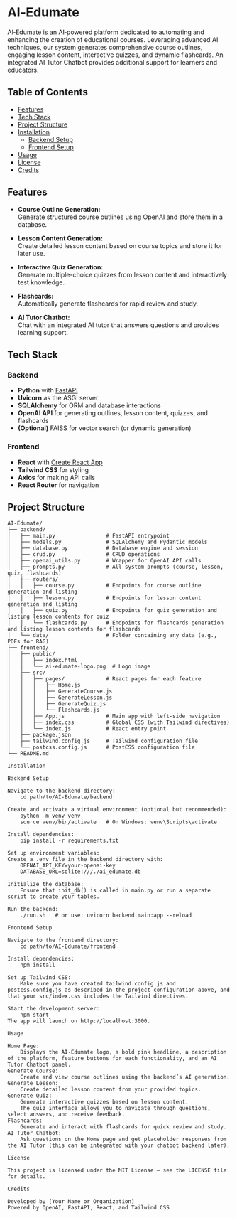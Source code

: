 # AI‑Edumate

AI‑Edumate is an AI‑powered platform dedicated to automating and enhancing the creation of educational courses. Leveraging advanced AI techniques, our system generates comprehensive course outlines, engaging lesson content, interactive quizzes, and dynamic flashcards. An integrated AI Tutor Chatbot provides additional support for learners and educators.

## Table of Contents

- [Features](#features)
- [Tech Stack](#tech-stack)
- [Project Structure](#project-structure)
- [Installation](#installation)
  - [Backend Setup](#backend-setup)
  - [Frontend Setup](#frontend-setup)
- [Usage](#usage)
- [License](#license)
- [Credits](#credits)

## Features

- **Course Outline Generation:**  
  Generate structured course outlines using OpenAI and store them in a database.
  
- **Lesson Content Generation:**  
  Create detailed lesson content based on course topics and store it for later use.
  
- **Interactive Quiz Generation:**  
  Generate multiple-choice quizzes from lesson content and interactively test knowledge.
  
- **Flashcards:**  
  Automatically generate flashcards for rapid review and study.
  
- **AI Tutor Chatbot:**  
  Chat with an integrated AI tutor that answers questions and provides learning support.

## Tech Stack

### Backend
- **Python** with [FastAPI](https://fastapi.tiangolo.com/)
- **Uvicorn** as the ASGI server
- **SQLAlchemy** for ORM and database interactions
- **OpenAI API** for generating outlines, lesson content, quizzes, and flashcards
- **(Optional)** FAISS for vector search (or dynamic generation)

### Frontend
- **React** with [Create React App](https://create-react-app.dev/)
- **Tailwind CSS** for styling
- **Axios** for making API calls
- **React Router** for navigation

## Project Structure

```plaintext
AI-Edumate/
├── backend/
│   ├── main.py                # FastAPI entrypoint
│   ├── models.py              # SQLAlchemy and Pydantic models
│   ├── database.py            # Database engine and session
│   ├── crud.py                # CRUD operations
│   ├── openai_utils.py        # Wrapper for OpenAI API calls
│   ├── prompts.py             # All system prompts (course, lesson, quiz, flashcards)
│   ├── routers/
│   │   ├── course.py          # Endpoints for course outline generation and listing
│   │   ├── lesson.py          # Endpoints for lesson content generation and listing
│   │   ├── quiz.py            # Endpoints for quiz generation and listing lesson contents for quiz
│   │   └── flashcards.py      # Endpoints for flashcards generation and listing lesson contents for flashcards
│   └── data/                  # Folder containing any data (e.g., PDFs for RAG)
├── frontend/
│   ├── public/
│   │   ├── index.html
│   │   └── ai-edumate-logo.png  # Logo image
│   ├── src/
│   │   ├── pages/             # React pages for each feature
│   │   │   ├── Home.js
│   │   │   ├── GenerateCourse.js
│   │   │   ├── GenerateLesson.js
│   │   │   ├── GenerateQuiz.js
│   │   │   └── Flashcards.js
│   │   ├── App.js             # Main app with left-side navigation
│   │   ├── index.css          # Global CSS (with Tailwind directives)
│   │   └── index.js           # React entry point
│   ├── package.json
│   ├── tailwind.config.js     # Tailwind configuration file
│   └── postcss.config.js      # PostCSS configuration file
└── README.md

Installation

Backend Setup

Navigate to the backend directory:
    cd path/to/AI-Edumate/backend

Create and activate a virtual environment (optional but recommended):
    python -m venv venv
    source venv/bin/activate   # On Windows: venv\Scripts\activate

Install dependencies:
    pip install -r requirements.txt

Set up environment variables:
Create a .env file in the backend directory with:
    OPENAI_API_KEY=your-openai-key
    DATABASE_URL=sqlite:///./ai_edumate.db

Initialize the database:
    Ensure that init_db() is called in main.py or run a separate script to create your tables.

Run the backend:
    ./run.sh   # or use: uvicorn backend.main:app --reload

Frontend Setup

Navigate to the frontend directory:
    cd path/to/AI-Edumate/frontend

Install dependencies:
    npm install

Set up Tailwind CSS:
    Make sure you have created tailwind.config.js and postcss.config.js as described in the project configuration above, and that your src/index.css includes the Tailwind directives.

Start the development server:
    npm start
The app will launch on http://localhost:3000.

Usage

Home Page:
    Displays the AI‑Edumate logo, a bold pink headline, a description of the platform, feature buttons for each functionality, and an AI Tutor Chatbot panel.
Generate Course:
    Create and view course outlines using the backend’s AI generation.
Generate Lesson:
    Create detailed lesson content from your provided topics.
Generate Quiz:
    Generate interactive quizzes based on lesson content.
    The quiz interface allows you to navigate through questions, select answers, and receive feedback.
Flashcards:
    Generate and interact with flashcards for quick review and study.
AI Tutor Chatbot:
    Ask questions on the Home page and get placeholder responses from the AI Tutor (this can be integrated with your chatbot backend later).

License

This project is licensed under the MIT License – see the LICENSE file for details.

Credits

Developed by [Your Name or Organization]
Powered by OpenAI, FastAPI, React, and Tailwind CSS